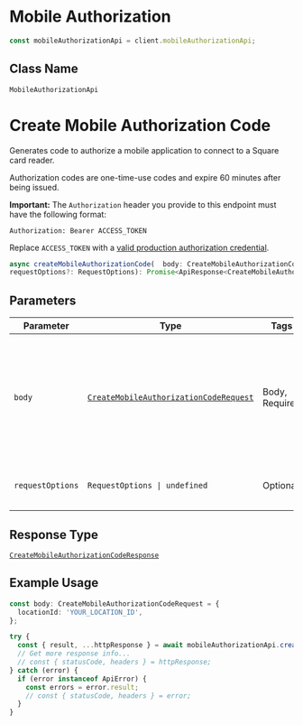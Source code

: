 # Mobile Authorization

```ts
const mobileAuthorizationApi = client.mobileAuthorizationApi;
```

## Class Name

`MobileAuthorizationApi`


# Create Mobile Authorization Code

Generates code to authorize a mobile application to connect to a Square card reader.

Authorization codes are one-time-use codes and expire 60 minutes after being issued.

__Important:__ The `Authorization` header you provide to this endpoint must have the following format:

```
Authorization: Bearer ACCESS_TOKEN
```

Replace `ACCESS_TOKEN` with a
[valid production authorization credential](https://developer.squareup.com/docs/build-basics/access-tokens).

```ts
async createMobileAuthorizationCode(  body: CreateMobileAuthorizationCodeRequest,
requestOptions?: RequestOptions): Promise<ApiResponse<CreateMobileAuthorizationCodeResponse>>
```

## Parameters

| Parameter | Type | Tags | Description |
|  --- | --- | --- | --- |
| `body` | [`CreateMobileAuthorizationCodeRequest`](../../doc/models/create-mobile-authorization-code-request.md) | Body, Required | An object containing the fields to POST for the request.<br><br>See the corresponding object definition for field details. |
| `requestOptions` | `RequestOptions \| undefined` | Optional | Pass additional request options. |

## Response Type

[`CreateMobileAuthorizationCodeResponse`](../../doc/models/create-mobile-authorization-code-response.md)

## Example Usage

```ts
const body: CreateMobileAuthorizationCodeRequest = {
  locationId: 'YOUR_LOCATION_ID',
};

try {
  const { result, ...httpResponse } = await mobileAuthorizationApi.createMobileAuthorizationCode(body);
  // Get more response info...
  // const { statusCode, headers } = httpResponse;
} catch (error) {
  if (error instanceof ApiError) {
    const errors = error.result;
    // const { statusCode, headers } = error;
  }
}
```

